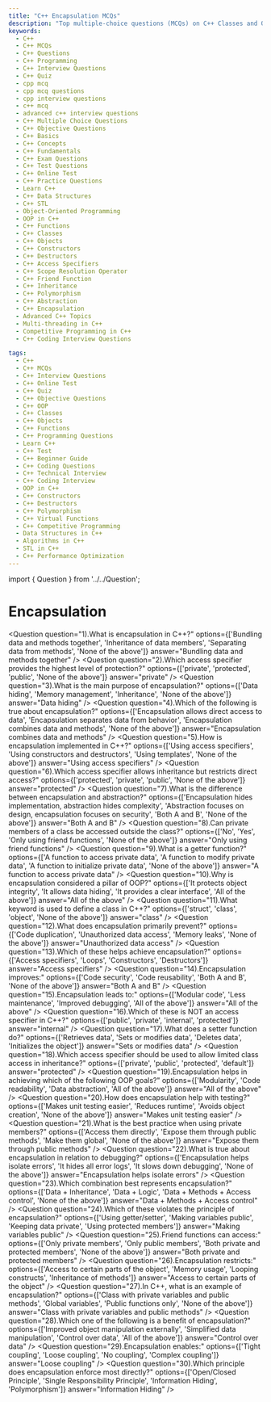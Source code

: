 ```yaml
---
title: "C++ Encapsulation MCQs"
description: "Top multiple-choice questions (MCQs) on C++ Classes and Objects for interview preparation. Covers constructors, access specifiers, friend functions, and object creation."
keywords:
  - C++
  - C++ MCQs
  - C++ Questions
  - C++ Programming
  - C++ Interview Questions
  - C++ Quiz
  - cpp mcq
  - cpp mcq questions
  - cpp interview questions
  - c++ mcq
  - advanced c++ interview questions
  - C++ Multiple Choice Questions
  - C++ Objective Questions
  - C++ Basics
  - C++ Concepts
  - C++ Fundamentals
  - C++ Exam Questions
  - C++ Test Questions
  - C++ Online Test
  - C++ Practice Questions
  - Learn C++
  - C++ Data Structures
  - C++ STL
  - Object-Oriented Programming
  - OOP in C++
  - C++ Functions
  - C++ Classes
  - C++ Objects
  - C++ Constructors
  - C++ Destructors
  - C++ Access Specifiers
  - C++ Scope Resolution Operator
  - C++ Friend Function
  - C++ Inheritance
  - C++ Polymorphism
  - C++ Abstraction
  - C++ Encapsulation
  - Advanced C++ Topics
  - Multi-threading in C++
  - Competitive Programming in C++
  - C++ Coding Interview Questions

tags:
  - C++
  - C++ MCQs
  - C++ Interview Questions
  - C++ Online Test
  - C++ Quiz
  - C++ Objective Questions
  - C++ OOP
  - C++ Classes
  - C++ Objects
  - C++ Functions
  - C++ Programming Questions
  - Learn C++
  - C++ Test
  - C++ Beginner Guide
  - C++ Coding Questions
  - C++ Technical Interview
  - C++ Coding Interview
  - OOP in C++
  - C++ Constructors
  - C++ Destructors
  - C++ Polymorphism
  - C++ Virtual Functions
  - C++ Competitive Programming
  - Data Structures in C++
  - Algorithms in C++
  - STL in C++
  - C++ Performance Optimization
---
```


import { Question } from '../../Question';


# Encapsulation

<Question
  question="1).What is encapsulation in C++?"
  options={['Bundling data and methods together', 'Inheritance of data members', 'Separating data from methods', 'None of the above']}
  answer="Bundling data and methods together"
/>
<Question
  question="2).Which access specifier provides the highest level of protection?"
  options={['private', 'protected', 'public', 'None of the above']}
  answer="private"
/>
<Question
  question="3).What is the main purpose of encapsulation?"
  options={['Data hiding', 'Memory management', 'Inheritance', 'None of the above']}
  answer="Data hiding"
/>
<Question
  question="4).Which of the following is true about encapsulation?"
  options={['Encapsulation allows direct access to data', 'Encapsulation separates data from behavior', 'Encapsulation combines data and methods', 'None of the above']}
  answer="Encapsulation combines data and methods"
/>
<Question
  question="5).How is encapsulation implemented in C++?"
  options={['Using access specifiers', 'Using constructors and destructors', 'Using templates', 'None of the above']}
  answer="Using access specifiers"
/>
<Question
  question="6).Which access specifier allows inheritance but restricts direct access?"
  options={['protected', 'private', 'public', 'None of the above']}
  answer="protected"
/>
<Question
  question="7).What is the difference between encapsulation and abstraction?"
  options={['Encapsulation hides implementation, abstraction hides complexity', 'Abstraction focuses on design, encapsulation focuses on security', 'Both A and B', 'None of the above']}
  answer="Both A and B"
/>
<Question
  question="8).Can private members of a class be accessed outside the class?"
  options={['No', 'Yes', 'Only using friend functions', 'None of the above']}
  answer="Only using friend functions"
/>
<Question
  question="9).What is a getter function?"
  options={['A function to access private data', 'A function to modify private data', 'A function to initialize private data', 'None of the above']}
  answer="A function to access private data"
/>
<Question
  question="10).Why is encapsulation considered a pillar of OOP?"
  options={['It protects object integrity', 'It allows data hiding', 'It provides a clear interface', 'All of the above']}
  answer="All of the above"
/>
<Question
  question="11).What keyword is used to define a class in C++?"
  options={['struct', 'class', 'object', 'None of the above']}
  answer="class"
/>
<Question
  question="12).What does encapsulation primarily prevent?"
  options={['Code duplication', 'Unauthorized data access', 'Memory leaks', 'None of the above']}
  answer="Unauthorized data access"
/>
<Question
  question="13).Which of these helps achieve encapsulation?"
  options={['Access specifiers', 'Loops', 'Constructors', 'Destructors']}
  answer="Access specifiers"
/>
<Question
  question="14).Encapsulation improves:"
  options={['Code security', 'Code reusability', 'Both A and B', 'None of the above']}
  answer="Both A and B"
/>
<Question
  question="15).Encapsulation leads to:"
  options={['Modular code', 'Less maintenance', 'Improved debugging', 'All of the above']}
  answer="All of the above"
/>
<Question
  question="16).Which of these is NOT an access specifier in C++?"
  options={['public', 'private', 'internal', 'protected']}
  answer="internal"
/>
<Question
  question="17).What does a setter function do?"
  options={['Retrieves data', 'Sets or modifies data', 'Deletes data', 'Initializes the object']}
  answer="Sets or modifies data"
/>
<Question
  question="18).Which access specifier should be used to allow limited class access in inheritance?"
  options={['private', 'public', 'protected', 'default']}
  answer="protected"
/>
<Question
  question="19).Encapsulation helps in achieving which of the following OOP goals?"
  options={['Modularity', 'Code readability', 'Data abstraction', 'All of the above']}
  answer="All of the above"
/>
<Question
  question="20).How does encapsulation help with testing?"
  options={['Makes unit testing easier', 'Reduces runtime', 'Avoids object creation', 'None of the above']}
  answer="Makes unit testing easier"
/>
<Question
  question="21).What is the best practice when using private members?"
  options={['Access them directly', 'Expose them through public methods', 'Make them global', 'None of the above']}
  answer="Expose them through public methods"
/>
<Question
  question="22).What is true about encapsulation in relation to debugging?"
  options={['Encapsulation helps isolate errors', 'It hides all error logs', 'It slows down debugging', 'None of the above']}
  answer="Encapsulation helps isolate errors"
/>
<Question
  question="23).Which combination best represents encapsulation?"
  options={['Data + Inheritance', 'Data + Logic', 'Data + Methods + Access control', 'None of the above']}
  answer="Data + Methods + Access control"
/>
<Question
  question="24).Which of these violates the principle of encapsulation?"
  options={['Using getter/setter', 'Making variables public', 'Keeping data private', 'Using protected members']}
  answer="Making variables public"
/>
<Question
  question="25).Friend functions can access:"
  options={['Only private members', 'Only public members', 'Both private and protected members', 'None of the above']}
  answer="Both private and protected members"
/>
<Question
  question="26).Encapsulation restricts:"
  options={['Access to certain parts of the object', 'Memory usage', 'Looping constructs', 'Inheritance of methods']}
  answer="Access to certain parts of the object"
/>
<Question
  question="27).In C++, what is an example of encapsulation?"
  options={['Class with private variables and public methods', 'Global variables', 'Public functions only', 'None of the above']}
  answer="Class with private variables and public methods"
/>
<Question
  question="28).Which one of the following is a benefit of encapsulation?"
  options={['Improved object manipulation externally', 'Simplified data manipulation', 'Control over data', 'All of the above']}
  answer="Control over data"
/>
<Question
  question="29).Encapsulation enables:"
  options={['Tight coupling', 'Loose coupling', 'No coupling', 'Complex coupling']}
  answer="Loose coupling"
/>
<Question
  question="30).Which principle does encapsulation enforce most directly?"
  options={['Open/Closed Principle', 'Single Responsibility Principle', 'Information Hiding', 'Polymorphism']}
  answer="Information Hiding"
/>
